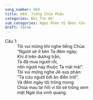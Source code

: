 ```yaml
---
song_number: 669
title: 669. Tiếng Chúa Phán
categories: Đời Tín Đồ
sub_categories: Ngợi Khen Vì Được Cứu
draft: false
---
```

<dl><dt>Câu 1:</dt><dd data-verse="1">Tôi vui mừng khi nghe tiếng Chúa: <br/>“Ngươi sẽ ở bên Ta đêm ngày; <br/>Khi ở trên dương trần, <br/>Ta đã mua ngươi rồi, <br/>nên ngươi nay thuộc Ta mãi mãi”. <br/>Tôi vui mừng nghe Jê-sus phán: <br/>“Ta cứu ngươi bởi ân điển trời”. <br/>Và đêm ngày tôi trông mong <br/>Chúa mau lai hồi vì tôi sẽ trông xem <br/>mặt Ngài lòa vinh quang. </dd></dl>